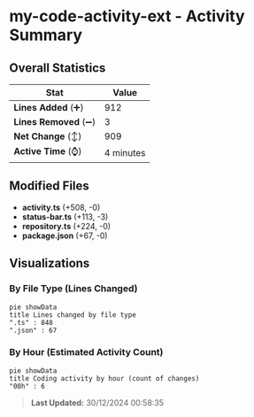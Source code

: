 # my-code-activity-ext - Activity Summary 

## Overall Statistics

| Stat                   | Value                                                             |
| ---------------------- | ----------------------------------------------------------------- |
| **Lines Added** (➕)   | 912                                          |
| **Lines Removed** (➖) | 3                                        |
| **Net Change** (↕)    | 909                |
| **Active Time** (⌚)   | 4 minutes |


## Modified Files
- **activity.ts** (+508, -0)
- **status-bar.ts** (+113, -3)
- **repository.ts** (+224, -0)
- **package.json** (+67, -0)

## Visualizations

### By File Type (Lines Changed)

```mermaid
pie showData
title Lines changed by file type
".ts" : 848
".json" : 67
```

### By Hour (Estimated Activity Count)

```mermaid
pie showData
title Coding activity by hour (count of changes)
"00h" : 6
```


> **Last Updated:** 30/12/2024 00:58:35